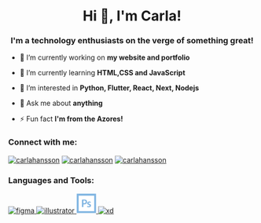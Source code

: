 <h1 align="center">Hi 👋, I'm Carla!</h1>
<h3 align="center">I'm a technology enthusiasts on the verge of something great!</h3>

- 🔭 I’m currently working on **my website and portfolio**

- 🌱 I’m currently learning **HTML,CSS and JavaScript**

- 🧠 I’m interested in **Python, Flutter, React, Next, Nodejs**

- 💬 Ask me about **anything**

- ⚡ Fun fact **I'm from the Azores!**

<h3 align="left">Connect with me:</h3>
<p align="left">
<a href="https://twitter.com/carlahansson" target="blank"><img align="center" src="https://raw.githubusercontent.com/rahuldkjain/github-profile-readme-generator/master/src/images/icons/Social/twitter.svg" alt="carlahansson" height="30" width="40" /></a>
<a href="https://linkedin.com/in/carlahansson" target="blank"><img align="center" src="https://raw.githubusercontent.com/rahuldkjain/github-profile-readme-generator/master/src/images/icons/Social/linked-in-alt.svg" alt="carlahansson" height="30" width="40" /></a>
<a href="https://fb.com/carlahansson" target="blank"><img align="center" src="https://raw.githubusercontent.com/rahuldkjain/github-profile-readme-generator/master/src/images/icons/Social/facebook.svg" alt="carlahansson" height="30" width="40" /></a>
</p>

<h3 align="left">Languages and Tools:</h3>
<p align="left"> <a href="https://www.figma.com/" target="_blank" rel="noreferrer"> <img src="https://www.vectorlogo.zone/logos/figma/figma-icon.svg" alt="figma" width="40" height="40"/> </a> <a href="https://www.adobe.com/in/products/illustrator.html" target="_blank" rel="noreferrer"> <img src="https://www.vectorlogo.zone/logos/adobe_illustrator/adobe_illustrator-icon.svg" alt="illustrator" width="40" height="40"/> </a> <a href="https://www.photoshop.com/en" target="_blank" rel="noreferrer"> <img src="https://raw.githubusercontent.com/devicons/devicon/master/icons/photoshop/photoshop-line.svg" alt="photoshop" width="40" height="40"/> </a> <a href="https://www.adobe.com/products/xd.html" target="_blank" rel="noreferrer"> <img src="https://cdn.worldvectorlogo.com/logos/adobe-xd.svg" alt="xd" width="40" height="40"/> </a> </p>

<!--link to generate this profile https://rahuldkjain.github.io/gh-profile-readme-generator/ -->
